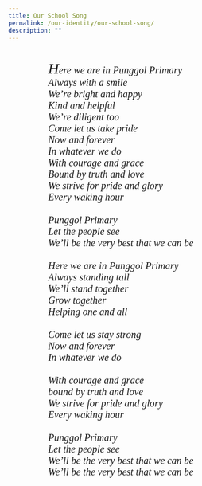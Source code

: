```yaml
---
title: Our School Song
permalink: /our-identity/our-school-song/
description: ""
---
```

<pre><div style="font-family:Times; font-size:20px; font-style:italic; font-style:bold; margin: 0px 0px 0px 80px">
<span style="font-family:Times; font-style:bold;  font-size:30px">H</span>ere we are in Punggol Primary   
Always with a smile  
We’re bright and happy  
Kind and helpful  
We’re diligent too   
Come let us take pride   
Now and forever   
In whatever we do   
With courage and grace   
Bound by truth and love   
We strive for pride and glory   
Every waking hour

Punggol Primary   
Let the people see   
We’ll be the very best that we can be   

Here we are in Punggol Primary   
Always standing tall   
We’ll stand together   
Grow together   
Helping one and all   

Come let us stay strong   
Now and forever   
In whatever we do   

With courage and grace   
bound by truth and love   
We strive for pride and glory   
Every waking hour   

Punggol Primary    
Let the people see   
We’ll be the very best that we can be   
We’ll be the very best that we can be
</div>
</pre>
